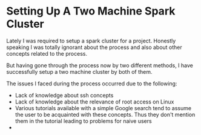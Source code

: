 # Setting Up A Two Machine Spark Cluster

Lately I was required to setup a spark cluster for a project. Honestly speaking I was totally ignorant about the process and also about other concepts related to the process.

But having gone through the process now by two different methods, I have successfully setup a two machine cluster by both of them.

The issues I faced during the process occurred due to the following:

* Lack of knowledge about ssh concepts
* Lack of knowledge about the relevance of root access on Linux
* Various tutorials available with a simple Google search tend to assume the user to be acquainted with these concepts. Thus they don't mention them in the tutorial leading to problems for naive users
*
